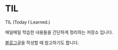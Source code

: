 # TIL

TIL (Today I Learned.)

매일매일 학습한 내용들을 간단하게 정리하는 저장소 입니다.

[블로그](pangnem.tistory.com)글을 작성할 때 참고하기도 합니다.
